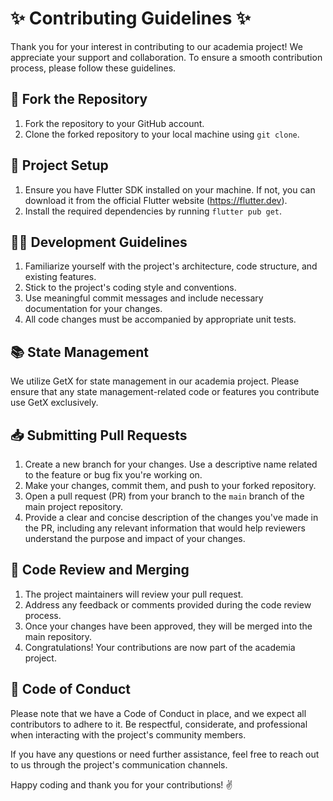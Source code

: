 # ✨ Contributing Guidelines ✨

Thank you for your interest in contributing to our academia project! We appreciate your support and collaboration. To ensure a smooth contribution process, please follow these guidelines.

## 🍴 Fork the Repository

1. Fork the repository to your GitHub account.
2. Clone the forked repository to your local machine using `git clone`.

## 🚀 Project Setup

1. Ensure you have Flutter SDK installed on your machine. If not, you can download it from the official Flutter website (https://flutter.dev).
2. Install the required dependencies by running `flutter pub get`.

## 👩‍💻 Development Guidelines

1. Familiarize yourself with the project's architecture, code structure, and existing features.
2. Stick to the project's coding style and conventions.
3. Use meaningful commit messages and include necessary documentation for your changes.
4. All code changes must be accompanied by appropriate unit tests.

## 📚 State Management

We utilize GetX for state management in our academia project. Please ensure that any state management-related code or features you contribute use GetX exclusively.

## 📥 Submitting Pull Requests

1. Create a new branch for your changes. Use a descriptive name related to the feature or bug fix you're working on.
2. Make your changes, commit them, and push to your forked repository.
3. Open a pull request (PR) from your branch to the `main` branch of the main project repository.
4. Provide a clear and concise description of the changes you've made in the PR, including any relevant information that would help reviewers understand the purpose and impact of your changes.

## 👥 Code Review and Merging

1. The project maintainers will review your pull request.
2. Address any feedback or comments provided during the code review process.
3. Once your changes have been approved, they will be merged into the main repository.
4. Congratulations! Your contributions are now part of the academia project.

## 📜 Code of Conduct

Please note that we have a Code of Conduct in place, and we expect all contributors to adhere to it. Be respectful, considerate, and professional when interacting with the project's community members.

If you have any questions or need further assistance, feel free to reach out to us through the project's communication channels.

Happy coding and thank you for your contributions! ✌️

